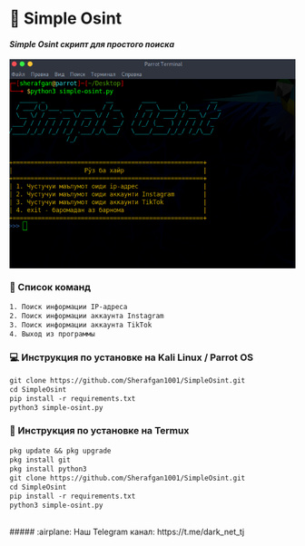 # 🔎 __Simple Osint__
#### ___Simple Osint скрипт для простого поиска___

<img align="center" src="screen.png"><br>

### :scroll: Список команд
```text
1. Поиск информации IP-адреса
2. Поиск информации аккаунта Instagram
3. Поиск информации аккаунта TikTok
4. Выход из программы
```
### :computer: Инструкция по установке на Kali Linux / Parrot OS
```text
git clone https://github.com/Sherafgan1001/SimpleOsint.git
cd SimpleOsint
pip install -r requirements.txt
python3 simple-osint.py
```
### :iphone: Инструкция по установке на Termux
```text
pkg update && pkg upgrade
pkg install git
pkg install python3
git clone https://github.com/Sherafgan1001/SimpleOsint.git
cd SimpleOsint
pip install -r requirements.txt
python3 simple-osint.py
```
<br>
#####  :airplane: Наш Telegram канал: https://t.me/dark_net_tj

